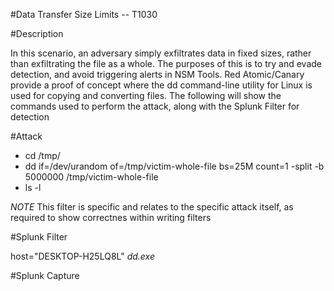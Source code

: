 #Data Transfer Size Limits -- T1030

#Description

In this scenario, an adversary simply exfiltrates data in fixed sizes, rather than exfiltrating the file as a whole. The purposes of this is to try and evade detection, and avoid triggering alerts in NSM Tools. Red Atomic/Canary provide a proof of concept where the dd command-line utility for Linux is used for copying and converting files. The following will show the commands used to perform the attack, along with the Splunk Filter for detection


#Attack

- cd /tmp/
- dd if=/dev/urandom of=/tmp/victim-whole-file bs=25M count=1
-split -b 5000000 /tmp/victim-whole-file
- ls -l

*NOTE* This filter is specific and relates to the specific attack itself, as required to show correctnes within writing filters

#Splunk Filter

host="DESKTOP-H25LQ8L" *dd.exe*

#Splunk Capture
